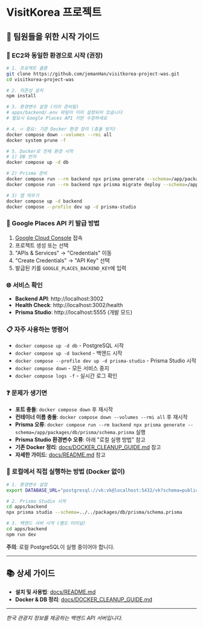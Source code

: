 # VisitKorea 프로젝트

## 👥 팀원들을 위한 시작 가이드

### **🚀 EC2와 동일한 환경으로 시작 (권장)**

```bash
# 1. 프로젝트 클론
git clone https://github.com/jemanHan/visitkorea-project-was.git
cd visitkorea-project-was

# 2. 의존성 설치
npm install

# 3. 환경변수 설정 (이미 준비됨)
# apps/backend/.env 파일이 이미 설정되어 있습니다
# 필요시 Google Places API 키만 수정하세요

# 4. 🔥 중요: 기존 Docker 환경 정리 (충돌 방지)
docker compose down --volumes --rmi all
docker system prune -f

# 5. Docker로 전체 환경 시작
# 1) DB 먼저
docker compose up -d db

# 2) Prisma 준비
docker compose run --rm backend npx prisma generate --schema=/app/packages/db/prisma/schema.prisma
docker compose run --rm backend npx prisma migrate deploy --schema=/app/packages/db/prisma/schema.prisma

# 3) 앱 띄우기
docker compose up -d backend
docker compose --profile dev up -d prisma-studio
```

### **🔑 Google Places API 키 발급 방법**
1. [Google Cloud Console](https://console.cloud.google.com/) 접속
2. 프로젝트 생성 또는 선택
3. "APIs & Services" → "Credentials" 이동
4. "Create Credentials" → "API Key" 선택
5. 발급된 키를 `GOOGLE_PLACES_BACKEND_KEY`에 입력

### **🌐 서비스 확인**
- **Backend API**: http://localhost:3002
- **Health Check**: http://localhost:3002/health
- **Prisma Studio**: http://localhost:5555 (개발 모드)

### **📋 자주 사용하는 명령어**
- `docker compose up -d db` - PostgreSQL 시작
- `docker compose up -d backend` - 백엔드 시작
- `docker compose --profile dev up -d prisma-studio` - Prisma Studio 시작
- `docker compose down` - 모든 서비스 중지
- `docker compose logs -f` - 실시간 로그 확인

### **❓ 문제가 생기면**
- **포트 충돌**: `docker compose down` 후 재시작
- **컨테이너 이름 충돌**: `docker compose down --volumes --rmi all` 후 재시작
- **Prisma 오류**: `docker compose run --rm backend npx prisma generate --schema=/app/packages/db/prisma/schema.prisma` 실행
- **Prisma Studio 환경변수 오류**: 아래 "로컬 실행 방법" 참고
- **기존 Docker 정리**: [docs/DOCKER_CLEANUP_GUIDE.md](docs/DOCKER_CLEANUP_GUIDE.md) 참고
- **자세한 가이드**: [docs/README.md](docs/README.md) 참고

### **🔧 로컬에서 직접 실행하는 방법 (Docker 없이)**

```bash
# 1. 환경변수 설정
export DATABASE_URL="postgresql://vk:vk@localhost:5432/vk?schema=public"

# 2. Prisma Studio 시작
cd apps/backend
npx prisma studio --schema=../../packages/db/prisma/schema.prisma

# 3. 백엔드 서버 시작 (별도 터미널)
cd apps/backend
npm run dev
```

**주의**: 로컬 PostgreSQL이 실행 중이어야 합니다.

---

## 📚 상세 가이드

- **설치 및 사용법**: [docs/README.md](docs/README.md)
- **Docker & DB 정리**: [docs/DOCKER_CLEANUP_GUIDE.md](docs/DOCKER_CLEANUP_GUIDE.md)

---

*한국 관광지 정보를 제공하는 백엔드 API 서버입니다.*